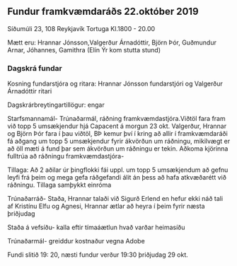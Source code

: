 ## Fundur framkvæmdaráðs 22.október 2019
Síðumúli 23, 108 Reykjavík
Tortuga
Kl.1800 - 20.00

Mætt eru: Hrannar Jónsson,Valgerður Árnadóttir, Björn Þór, Guðmundur Arnar, Jóhannes,  Gamithra (Elín Ýr kom stutta stund)

### Dagskrá fundar
Kosning fundarstjóra og ritara: Hrannar Jónsson fundarstjóri og Valgerður Árnadóttir ritari

Dagskrárbreytingartillögur: engar

Starfsmannamál- Trúnaðarmál, ráðning framkvæmdastjóra.Viðtöl fara fram við topp 5 umsækjendur hjá Capacent á morgun 23 okt. Valgerður, Hrannar og Björn Þór fara í þau viðtöl, BÞ kemur því í kring að allir í framkvæmdaráði fá aðgang um topp 5 umsækjendur fyrir ákvörðun um ráðningu, mikilvægt er að öll mæti á fund þar sem ákvörðun um ráðningu er tekin.
Aðkoma kjörinna fulltrúa að ráðningu framkvæmdastjóra- 

Tillaga: Að 2 aðilar úr þingflokki fái uppl. um topp 5 umsækjendum að gefnu leyfi frá þeim og mega gefa ráðgefandi álit án þess að hafa atkvæðarétt við ráðningu. Tillaga samþykkt einróma

Trúnaðarráð- Staða, Hrannar talaði við Sigurð Erlend en hefur ekki náð tali af Kristínu Elfu og Agnesi, Hrannar ætlar að heyra í þeim fyrir næsta þriðjudag

Staða á vefsíðu- kalla eftir tímaáætlun hvað varðar heimasíðu

Trúnaðarmál- greiddur kostnaður vegna Adobe

Fundi slitið 19: 20, næsti fundur verður 19:30 þriðjudag 29 okt.